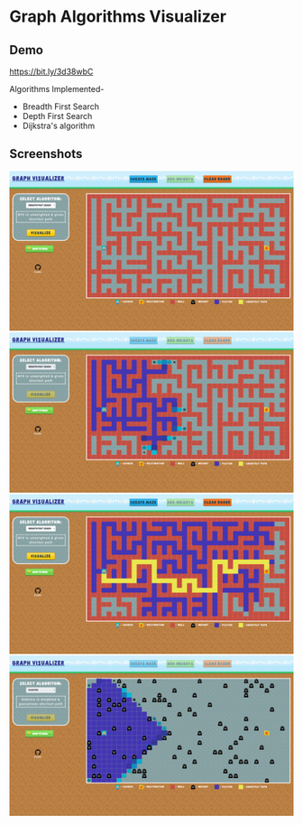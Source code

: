 # Graph Algorithms Visualizer

## Demo

https://bit.ly/3d38wbC

Algorithms Implemented-

- Breadth First Search
- Depth First Search
- Dijkstra's algorithm

## Screenshots

![alt text](https://raw.githubusercontent.com/abhijith94/graph-visualization/master/screenshots/1.png "screenshot 1")
![alt text](https://raw.githubusercontent.com/abhijith94/graph-visualization/master/screenshots/2.png "screenshot 2")
![alt text](https://raw.githubusercontent.com/abhijith94/graph-visualization/master/screenshots/3.png "screenshot 3")
![alt text](https://raw.githubusercontent.com/abhijith94/graph-visualization/master/screenshots/4.png "screenshot 4")
